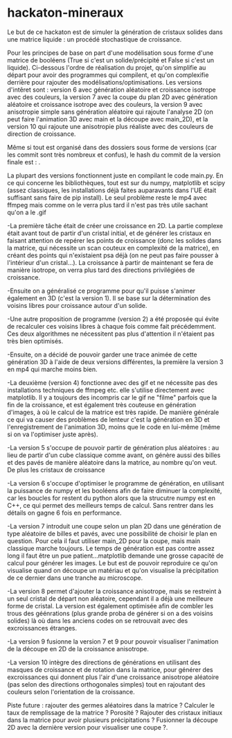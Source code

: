 # hackaton-mineraux

Le but de ce hackaton est de simuler la génération de cristaux solides dans une matrice liquide : un procédé stochastique de croissance. 

Pour les principes de base on part d'une modélisation sous forme d'une matrice de booléens (True si c'est un solide/précipité et False si c'est un liquide). Ci-dessous l'ordre de réalisation du projet, qu'on simplifie au départ pour avoir des programmes qui compilent, et qu'on complexifie derrière pour rajouter des modélisations/optimisations. Les versions d'intêret sont : version 6 avec génération aléatoire et croissance isotrope avec des couleurs, la version 7 avec la coupe du plan 2D avec génération aléatoire et croissance isotrope avec des couleurs, la version 9 avec anisotropie simple sans génération aléatoire qui rajoute l'analyse 2D (on peut faire l'animation 3D avec main et la découpe avec main_2D), et la version 10 qui rajoute une anisotropie plus réaliste avec des couleurs de direction de croissance.

Même si tout est organisé dans des dossiers sous forme de versions (car les commit sont très nombreux et confus), le hash du commit de la version finale est : .

La plupart des versions fonctionnent juste en compilant le code main.py. En ce qui concerne les bibliothèques, tout est sur du numpy, matplotlib et scipy (assez classiques, les installations déjà faites auparavants dans l'UE était suffisant sans faire de pip install). Le seul problème reste le mp4 avec ffmpeg mais comme on le verra plus tard il n'est pas très utile sachant qu'on a le .gif

-La première tâche était de créer une croissance en 2D. La partie complexe était avant tout de partir d'un cristal initial, et de générer les cristaux en faisant attention de repérer les points de croissance (donc les solides dans la matrice, qui nécessite un scan couteux en complexité de la matrice), en créant des points qui n'existaient psa déjà (on ne peut pas faire pousser à l'intérieur d'un cristal...). La croissance à partir de maintenant se fera de manière isotrope, on verra plus tard des directions privilégiées de croissance.

-Ensuite on a généralisé ce programme pour qu'il puisse s'animer également en 3D (c'est la version 1). Il se base sur la détermination des voisins libres pour croissance autour d'un solide.

-Une autre proposition de programme (version 2) a été proposée qui évite de recalculer ces voisins libres à chaque fois comme fait précédemment. Ces deux algorithmes ne nécessitent pas plus d'attention il n'étaient pas très bien optimisés.

-Ensuite, on a décidé de pouvoir garder une trace animée de cette génération 3D à l'aide de deux versions différentes, la première la version 3 en mp4 qui marche moins bien.

-La deuxième (version 4) fonctionne avec des gif et ne nécessite pas des installations techniques de ffmpeg etc. elle s'utilise directement avec matplotlib. Il y a toujours des incompris car le gif ne "filme" parfois que la fin de la croissance, et est également très couteuse en génération d'images, à où le calcul de la matrice est très rapide. De manière générale ce qui va causer des problèmes de lenteur c'est la génération en 3D et l'enregistrement de l'animation 3D, moins que le code en lui-même (même si on va l'optimiser juste après).

-La version 5 s'occupe de pouvoir partir de génération plus aléatoires : au lieu de partir d'un cube classique comme avant, on génère aussi des billes et des pavés de manière aléatoire dans la matrice, au nombre qu'on veut. De plus les cristaux de croissance 

-La version 6 s'occupe d'optimiser le programme de génération, en utilisant la puissance de numpy et les booléens afin de faire diminuer la complexité, car les boucles for restent du python alors que la strucutre numpy est en C++, ce qui permet des meilleurs temps de calcul. Sans rentrer dans les détails on gagne 6 fois en performance.

-La version 7 introduit une coupe selon un plan 2D dans une génération de type aléatoire de billes et pavés, avec une possibilité de choisir le plan en question. Pour cela il faut utiliser main_2D pour la coupe, mais main classique marche toujours. Le temps de génération est pas contre assez long il faut être un pue patient...matplotlib demande une grosse capacité de calcul pour générer les images. Le but est de pouvoir reproduire ce qu'on visualise quand on découpe un matériau et qu'on visualise la précipitation de ce dernier dans une tranche au microscope. 

-La version 8 permet d'ajouter la croissance anisotrope, mais se restreint à un seul cristal de départ non aléatoire, cependant il a déjà une meilleure forme de cristal. La version est également optimisée afin de combler les trous des géénrations (plus grande proba de générer si on a des voisins solides) là où dans les anciens codes on se retrouvait avec des excroissances étranges.

-La version 9 fusionne la version 7 et 9 pour pouvoir visualiser l'animation de la découpe en 2D de la croissance anisotrope.

-La version 10 intègre des directions de générations en utilisant des masques de croissance et de rotation dans la matrice, pour générer des excroissances qui donnent plus l'air d'une croissance anisotrope aléatoire (pas selon des directions orthogonales simples) tout en rajoutant des couleurs selon l'orientation de la croissance.

Piste future : rajouter des germes aléatoires dans la matrice ? Calculer le taux de remplissage de la matrice ? Porosité ? Rajouter des cristaux initiaux dans la matrice pour avoir plusieurs précipitations ? Fusionner la découpe 2D avec la dernière version pour visualiser une coupe ?.